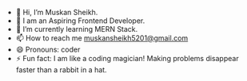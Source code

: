 - 👋 Hi, I’m Muskan Sheikh.
- 👀 I am an Aspiring Frontend Developer.
- 🌱 I’m currently learning MERN Stack.
- 📫 How to reach me muskansheikh5201@gmail.com
- 😄 Pronouns: coder
- ⚡ Fun fact: I am like a coding magician! Making problems disappear faster than a rabbit in a hat.
